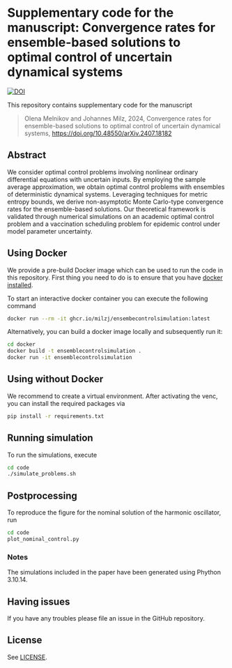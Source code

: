 # Supplementary code for the manuscript: Convergence rates for ensemble-based solutions to optimal control of uncertain dynamical systems

[![DOI](https://zenodo.org/badge/806452621.svg)](https://zenodo.org/doi/10.5281/zenodo.12740932)

This repository contains supplementary code for the manuscript
> Olena Melnikov and Johannes Milz, 2024, 
> Convergence rates for ensemble-based solutions to optimal control of uncertain dynamical systems,
> https://doi.org/10.48550/arXiv.2407.18182

## Abstract

We consider optimal control problems involving nonlinear ordinary differential equations with uncertain inputs. By employing the sample average approximation, we obtain optimal control problems with ensembles of deterministic dynamical systems. Leveraging techniques for metric entropy bounds, we derive non-asymptotic Monte Carlo-type convergence rates for the ensemble-based solutions. Our theoretical framework is validated through numerical simulations on an academic optimal control problem and a vaccination scheduling problem for epidemic control under model parameter uncertainty.

## Using Docker

We provide a pre-build Docker image which can be used to run the code in this repository. First thing you need to do is to ensure that you have [docker installed](https://docs.docker.com/get-docker/).

To start an interactive docker container you can execute the following command

```bash
docker run --rm -it ghcr.io/milzj/ensembecontrolsimulation:latest
```

Alternatively, you can build a docker image locally and subsequently run it:

```bash
cd docker
docker build -t ensemblecontrolsimulation .
docker run -it ensemblecontrolsimulation
```

## Using without Docker

We recommend to create a virtual environment. After activating the venc, you can install the required packages via

```bash
pip install -r requirements.txt
```

## Running simulation

To run the simulations, execute

```bash
cd code
./simulate_problems.sh
```

## Postprocessing

To reproduce the figure for the nominal solution
of the harmonic oscillator, run

```bash
cd code
plot_nominal_control.py
```

### Notes

The simulations included in the paper have been generated using Phython 3.10.14.

## Having issues

If you have any troubles please file an issue in the GitHub repository.

## License

See [LICENSE](LICENSE).
